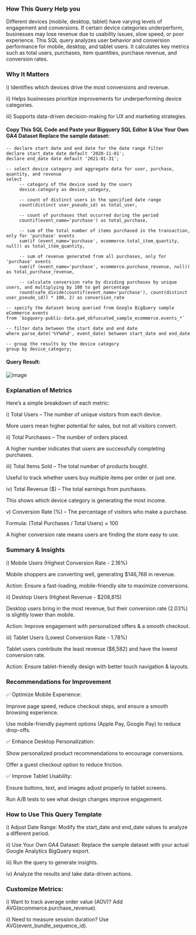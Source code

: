 ### How This Query Help you

Different devices (mobile, desktop, tablet) have varying levels of engagement and conversions. If certain device categories underperform, businesses may lose revenue due to usability issues, slow speed, or poor experience. This SQL query analyzes user behavior and conversion performance for mobile, desktop, and tablet users. It calculates key metrics such as total users, purchases, item quantities, purchase revenue, and conversion rates.

### Why It Matters

i) Identifies which devices drive the most conversions and revenue.

ii) Helps businesses prioritize improvements for underperforming device categories.

iii) Supports data-driven decision-making for UX and marketing strategies.

#### Copy This SQL Code and Paste your Bigquery SQL Editor & Use Your Own GA4 Dataset Replace the sample dataset:

```
-- declare start date and end date for the date range filter
declare start_date date default '2020-11-01';  
declare end_date date default '2021-01-31';

-- select device category and aggregate data for user, purchase, quantity, and revenue
select  
     -- category of the device used by the users
     device.category as device_category,  
     
     -- count of distinct users in the specified date range
     count(distinct user_pseudo_id) as total_user,  
     
     -- count of purchases that occurred during the period
     countif(event_name='purchase') as total_purchase,  
     
     -- sum of the total number of items purchased in the transaction, only for 'purchase' events
     sum(if (event_name='purchase', ecommerce.total_item_quantity, null)) as total_item_quantity,  
     
     -- sum of revenue generated from all purchases, only for 'purchase' events
     sum(if (event_name='purchase', ecommerce.purchase_revenue, null)) as total_purchase_revenue,   
     
     -- calculate conversion rate by dividing purchases by unique users, and multiplying by 100 to get percentage
     round(safe_divide(countif(event_name='purchase'), count(distinct user_pseudo_id)) * 100, 2) as conversion_rate  
     
-- specify the dataset being queried from Google BigQuery sample eCommerce events
from `bigquery-public-data.ga4_obfuscated_sample_ecommerce.events_*`  

-- filter data between the start date and end date
where parse_date('%Y%m%d', event_date) between start_date and end_date  

-- group the results by the device category
group by device_category;

```
#### Query Result: 

![image](https://github.com/user-attachments/assets/9b65df47-a606-4e2b-a395-c8188ac0497a)

### Explanation of Metrics 

Here’s a simple breakdown of each metric:

i) Total Users – The number of unique visitors from each device.
      
 More users mean higher potential for sales, but not all visitors convert.
      
ii) Total Purchases – The number of orders placed.

A higher number indicates that users are successfully completing purchases.
      
iii) Total Items Sold – The total number of products bought.
      
Useful to track whether users buy multiple items per order or just one.
      
iv) Total Revenue ($) – The total earnings from purchases.
      
This shows which device category is generating the most income.
      
v) Conversion Rate (%) – The percentage of visitors who make a purchase.
      
Formula: (Total Purchases / Total Users) × 100
      
A higher conversion rate means users are finding the store easy to use.

### Summary & Insights

i) Mobile Users (Highest Conversion Rate - 2.16%)
    
Mobile shoppers are converting well, generating $146,768 in revenue.
    
Action: Ensure a fast-loading, mobile-friendly site to maximize conversions.
    
ii) Desktop Users (Highest Revenue - $208,815)
    
 Desktop users bring in the most revenue, but their conversion rate (2.03%) is slightly lower than mobile.
    
Action: Improve engagement with personalized offers & a smooth checkout.
    
iii) Tablet Users (Lowest Conversion Rate - 1.78%)
    
Tablet users contribute the least revenue ($6,582) and have the lowest conversion rate.
    
Action: Ensure tablet-friendly design with better touch navigation & layouts.
 

### Recommendations for Improvement

✅ Optimize Mobile Experience:
    
Improve page speed, reduce checkout steps, and ensure a smooth browsing experience.
    
Use mobile-friendly payment options (Apple Pay, Google Pay) to reduce drop-offs.
    
✅ Enhance Desktop Personalization:
    
Show personalized product recommendations to encourage conversions.
    
Offer a guest checkout option to reduce friction.
    
✅ Improve Tablet Usability:
    
 Ensure buttons, text, and images adjust properly to tablet screens.
    
Run A/B tests to see what design changes improve engagement.

### How to Use This Query Template

i)  Adjust Date Range: Modify the start_date and end_date values to analyze a different period.
      
ii) Use Your Own GA4 Dataset: Replace the sample dataset with your actual Google Analytics BigQuery export.

iii)  Run the query to generate insights. 

iv)  Analyze the results and take data-driven actions.
      
### Customize Metrics:
      
i) Want to track average order value (AOV)? Add AVG(ecommerce.purchase_revenue).

ii) Need to measure session duration? Use AVG(event_bundle_sequence_id).
